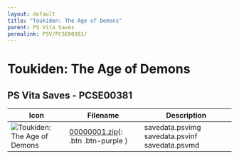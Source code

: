 ```yaml
---
layout: default
title: "Toukiden: The Age of Demons"
parent: PS Vita Saves
permalink: PSV/PCSE00381/
---
```

# Toukiden: The Age of Demons

## PS Vita Saves - PCSE00381

| Icon | Filename | Description |
|------|----------|-------------|
| ![Toukiden: The Age of Demons](https://github.com/bucanero/apollo-vita/raw/main/sce_sys/icon0.png) | [00000001.zip](00000001.zip){: .btn .btn-purple } | savedata.psvimg savedata.psvinf savedata.psvmd  |
